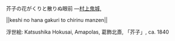 芥子の花がくりと散りぬ眼前
—[村上鬼城,](https://ja.wikipedia.org/wiki/村上鬼城,)

||keshi no hana gakuri to chirinu manzen||

浮世絵: Katsushika Hokusai, Amapolas, 葛飾北斎, 「芥子」, ca. 1840